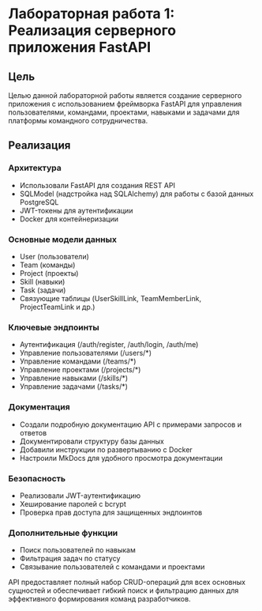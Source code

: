 # Лабораторная работа 1: Реализация серверного приложения FastAPI

## Цель

Целью данной лабораторной работы является создание серверного приложения с использованием фреймворка FastAPI для управления пользователями, командами, проектами, навыками и задачами для платформы командного сотрудничества.

## Реализация

### Архитектура

- Использовали FastAPI для создания REST API
- SQLModel (надстройка над SQLAlchemy) для работы с базой данных PostgreSQL
- JWT-токены для аутентификации
- Docker для контейнеризации

### Основные модели данных

- User (пользователи)
- Team (команды)
- Project (проекты)
- Skill (навыки)
- Task (задачи)
- Связующие таблицы (UserSkillLink, TeamMemberLink, ProjectTeamLink и др.)

### Ключевые эндпоинты

- Аутентификация (/auth/register, /auth/login, /auth/me)
- Управление пользователями (/users/*)
- Управление командами (/teams/*)
- Управление проектами (/projects/*)
- Управление навыками (/skills/*)
- Управление задачами (/tasks/*)

### Документация

- Создали подробную документацию API с примерами запросов и ответов
- Документировали структуру базы данных
- Добавили инструкции по развертыванию с Docker
- Настроили MkDocs для удобного просмотра документации

### Безопасность

- Реализовали JWT-аутентификацию
- Хеширование паролей с bcrypt
- Проверка прав доступа для защищенных эндпоинтов

### Дополнительные функции

- Поиск пользователей по навыкам
- Фильтрация задач по статусу
- Связывание пользователей с командами и проектами

API предоставляет полный набор CRUD-операций для всех основных сущностей и обеспечивает гибкий поиск и фильтрацию данных для эффективного формирования команд разработчиков.
